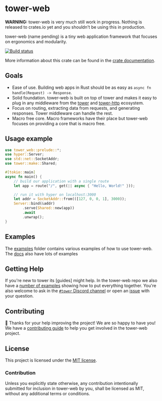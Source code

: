 # tower-web

**WARNING:** tower-web is very much still work in progress. Nothing is released
to crates.io yet and you shouldn't be using this in production.

tower-web (name pending) is a tiny web application framework that focuses on
ergonomics and modularity.

[![Build status](https://github.com/davidpdrsn/tower-web/workflows/CI/badge.svg)](https://github.com/davidpdrsn/tower-web/actions)
<!--
[![Crates.io](https://img.shields.io/crates/v/tower-web)](https://crates.io/crates/tower-web)
[![Documentation](https://docs.rs/tower-web/badge.svg)](https://docs.rs/tower-web)
[![Crates.io](https://img.shields.io/crates/l/tower-web)](LICENSE)
-->

More information about this crate can be found in the [crate documentation][docs].

## Goals

- Ease of use. Building web apps in Rust should be as easy as `async fn
handle(Request) -> Response`.
- Solid foundation. tower-web is built on top of tower and makes it easy to
plug in any middleware from the [tower] and [tower-http] ecosystem.
- Focus on routing, extracting data from requests, and generating responses.
Tower middleware can handle the rest.
- Macro free core. Macro frameworks have their place but tower-web focuses
on providing a core that is macro free.

## Usage example

```rust
use tower_web::prelude::*;
use hyper::Server;
use std::net::SocketAddr;
use tower::make::Shared;

#[tokio::main]
async fn main() {
    // build our application with a single route
    let app = route("/", get(|| async { "Hello, World!" }));

    // run it with hyper on localhost:3000
    let addr = SocketAddr::from(([127, 0, 0, 1], 3000));
    Server::bind(&addr)
        .serve(Shared::new(app))
        .await
        .unwrap();
}
```

## Examples

The [examples] folder contains various examples of how to use tower-web. The
[docs] also have lots of examples

## Getting Help

If you're new to tower its [guides] might help. In the tower-web repo we also
have a [number of examples][examples] showing how to put everything together.
You're also welcome to ask in the [`#tower` Discord channel][chat] or open an
[issue] with your question.

## Contributing

:balloon: Thanks for your help improving the project! We are so happy to have
you! We have a [contributing guide][guide] to help you get involved in the
tower-web project.

## License

This project is licensed under the [MIT license](LICENSE).

### Contribution

Unless you explicitly state otherwise, any contribution intentionally submitted
for inclusion in tower-web by you, shall be licensed as MIT, without any
additional terms or conditions.

[examples]: https://github.com/davidpdrsn/tower-web/tree/master/examples
[docs]: https://docs.rs/tower-http/0.1.0
[tower]: https://crates.io/crates/tower
[tower-http]: https://crates.io/crates/tower-http
[guide]: CONTRIBUTING.md
[chat]: https://discord.gg/tokio
[issue]: https://github.com/davidpdrsn/tower-web/issues/new
